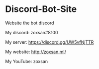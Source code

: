 # Discord-Bot-Site
Website the bot discord

My discord: zoxsan#8100

My server: https://discord.gg/UW5vfNjTTR

My website: http://zoxsan.ml/

My YouTube: zoxsan
